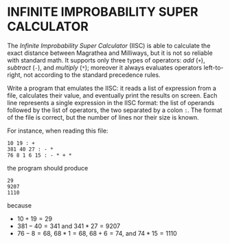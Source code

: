 # INFINITE IMPROBABILITY SUPER CALCULATOR

The *Infinite Improbability Super Calculator* (IISC) is able to calculate the exact distance between Magrathea and Milliways, but it is not so reliable with standard math. It supports only three types of operators: *add* (`+`), *subtract* (`-`), and *multiply* (`*`); moreover it always evaluates operators left-to-right, not according to the standard precedence rules.

Write a program that emulates the IISC: it reads a list of expression from a file, calculates their value, and eventually print the results on screen. Each line represents a single expression in the IISC format: the list of operands followed by the list of operators, the two separated by a colon `:`. The format of the file is correct, but the number of lines nor their size is known.

For instance, when reading this file:

```
10 19 : +
381 40 27 : - * 
76 8 1 6 15 : - * + *
```

the program should produce

```
29
9207
1110
```

because

- $10 + 19 = 29$
- $381 - 40 = 341$ and $341 * 27 = 9207$
- $76 - 8 = 68$, $68 * 1 = 68$, $68 + 6 = 74$, and $74 * 15 = 1110$
